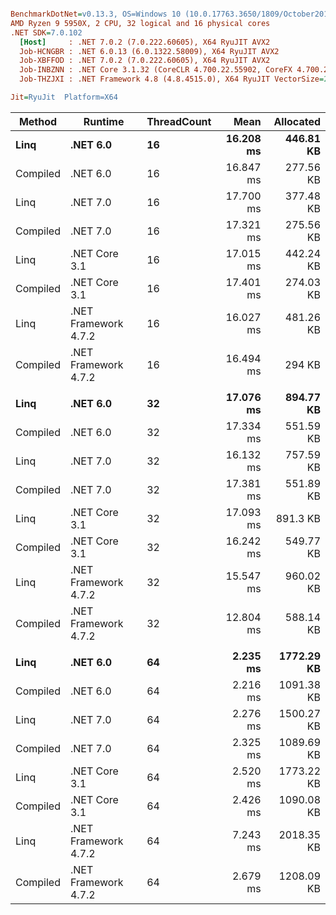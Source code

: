``` ini

BenchmarkDotNet=v0.13.3, OS=Windows 10 (10.0.17763.3650/1809/October2018Update/Redstone5), VM=Hyper-V
AMD Ryzen 9 5950X, 2 CPU, 32 logical and 16 physical cores
.NET SDK=7.0.102
  [Host]     : .NET 7.0.2 (7.0.222.60605), X64 RyuJIT AVX2
  Job-HCNGBR : .NET 6.0.13 (6.0.1322.58009), X64 RyuJIT AVX2
  Job-XBFFOD : .NET 7.0.2 (7.0.222.60605), X64 RyuJIT AVX2
  Job-INBZNN : .NET Core 3.1.32 (CoreCLR 4.700.22.55902, CoreFX 4.700.22.56512), X64 RyuJIT AVX2
  Job-THZJXI : .NET Framework 4.8 (4.8.4515.0), X64 RyuJIT VectorSize=256

Jit=RyuJit  Platform=X64  

```
|   Method |              Runtime | ThreadCount |      Mean |  Allocated |
|--------- |--------------------- |------------ |----------:|-----------:|
|     **Linq** |             **.NET 6.0** |          **16** | **16.208 ms** |  **446.81 KB** |
| Compiled |             .NET 6.0 |          16 | 16.847 ms |  277.56 KB |
|     Linq |             .NET 7.0 |          16 | 17.700 ms |  377.48 KB |
| Compiled |             .NET 7.0 |          16 | 17.321 ms |  275.56 KB |
|     Linq |        .NET Core 3.1 |          16 | 17.015 ms |  442.24 KB |
| Compiled |        .NET Core 3.1 |          16 | 17.401 ms |  274.03 KB |
|     Linq | .NET Framework 4.7.2 |          16 | 16.027 ms |  481.26 KB |
| Compiled | .NET Framework 4.7.2 |          16 | 16.494 ms |     294 KB |
|          |                      |             |           |            |
|     **Linq** |             **.NET 6.0** |          **32** | **17.076 ms** |  **894.77 KB** |
| Compiled |             .NET 6.0 |          32 | 17.334 ms |  551.59 KB |
|     Linq |             .NET 7.0 |          32 | 16.132 ms |  757.59 KB |
| Compiled |             .NET 7.0 |          32 | 17.381 ms |  551.89 KB |
|     Linq |        .NET Core 3.1 |          32 | 17.093 ms |   891.3 KB |
| Compiled |        .NET Core 3.1 |          32 | 16.242 ms |  549.77 KB |
|     Linq | .NET Framework 4.7.2 |          32 | 15.547 ms |  960.02 KB |
| Compiled | .NET Framework 4.7.2 |          32 | 12.804 ms |  588.14 KB |
|          |                      |             |           |            |
|     **Linq** |             **.NET 6.0** |          **64** |  **2.235 ms** | **1772.29 KB** |
| Compiled |             .NET 6.0 |          64 |  2.216 ms | 1091.38 KB |
|     Linq |             .NET 7.0 |          64 |  2.276 ms | 1500.27 KB |
| Compiled |             .NET 7.0 |          64 |  2.325 ms | 1089.69 KB |
|     Linq |        .NET Core 3.1 |          64 |  2.520 ms | 1773.22 KB |
| Compiled |        .NET Core 3.1 |          64 |  2.426 ms | 1090.08 KB |
|     Linq | .NET Framework 4.7.2 |          64 |  7.243 ms | 2018.35 KB |
| Compiled | .NET Framework 4.7.2 |          64 |  2.679 ms | 1208.09 KB |
